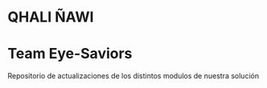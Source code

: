 # QHALI ÑAWI
# Team Eye-Saviors
Repositorio de actualizaciones de los distintos modulos de nuestra solución

